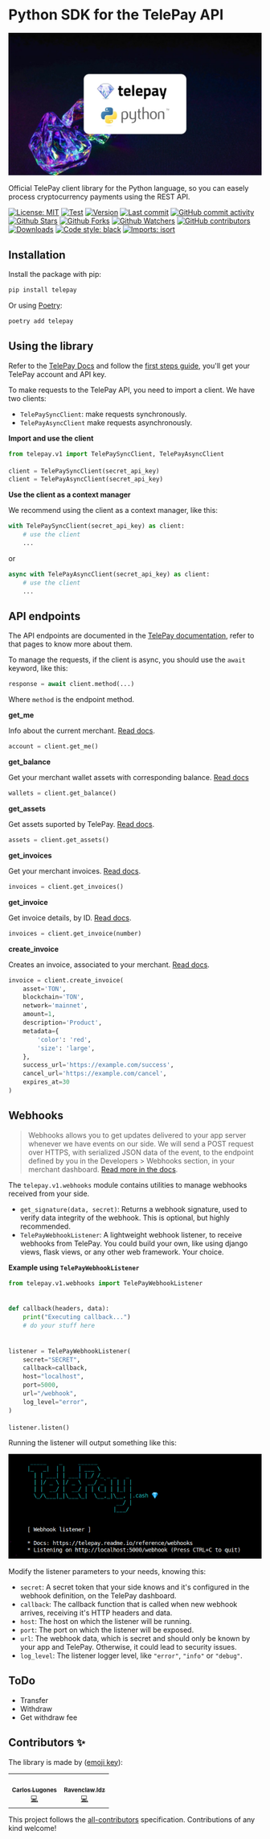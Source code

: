 # Python SDK for the TelePay API

![TelePay Python](https://github.com/TelePay-cash/telepay-python/blob/main/docs/cover.jpg?raw=true)

Official TelePay client library for the Python language, so you can easely process cryptocurrency payments using the REST API.

[![License: MIT](https://img.shields.io/badge/License-MIT-green.svg)](https://opensource.org/licenses/MIT)
[![Test](https://github.com/telepay-cash/telepay-python/workflows/CI/badge.svg)](https://github.com/telepay-cash/telepay-python/actions?query=workflow%3ACI)
[![Version](https://img.shields.io/pypi/v/telepay?color=%2334D058&label=Version)](https://pypi.org/project/telepay)
[![Last commit](https://img.shields.io/github/last-commit/telepay-cash/telepay-python.svg?style=flat)](https://github.com/telepay-cash/telepay-python/commits)
[![GitHub commit activity](https://img.shields.io/github/commit-activity/m/telepay-cash/telepay-python)](https://github.com/telepay-cash/telepay-python/commits)
[![Github Stars](https://img.shields.io/github/stars/telepay-cash/telepay-python?style=flat&logo=github)](https://github.com/telepay-cash/telepay-python/stargazers)
[![Github Forks](https://img.shields.io/github/forks/telepay-cash/telepay-python?style=flat&logo=github)](https://github.com/telepay-cash/telepay-python/network/members)
[![Github Watchers](https://img.shields.io/github/watchers/telepay-cash/telepay-python?style=flat&logo=github)](https://github.com/telepay-cash/telepay-python)
[![GitHub contributors](https://img.shields.io/github/contributors/telepay-cash/telepay-python?label=code%20contributors)](https://github.com/telepay-cash/telepay-python/graphs/contributors)
[![Downloads](https://pepy.tech/badge/telepay)](https://pepy.tech/project/telepay)
[![Code style: black](https://img.shields.io/badge/code%20style-black-000000.svg)](https://github.com/psf/black)
[![Imports: isort](https://img.shields.io/badge/%20imports-isort-%231674b1?style=flat&labelColor=ef8336)](https://pycqa.github.io/isort/)


## Installation

Install the package with pip:

```bash
pip install telepay
```

Or using [Poetry](https://python-poetry.org/):

```bash
poetry add telepay
```

## Using the library

Refer to the [TelePay Docs](https://telepay.readme.io) and follow the [first steps guide](https://telepay.readme.io/reference/first-steps), you'll get your TelePay account and API key.

To make requests to the TelePay API, you need to import a client. We have two clients:
* `TelePaySyncClient`: make requests synchronously.
* `TelePayAsyncClient` make requests asynchronously.

**Import and use the client**

```python
from telepay.v1 import TelePaySyncClient, TelePayAsyncClient

client = TelePaySyncClient(secret_api_key)
client = TelePayAsyncClient(secret_api_key)
```

**Use the client as a context manager**

We recommend using the client as a context manager, like this:

```python
with TelePaySyncClient(secret_api_key) as client:
    # use the client
    ...
```

or

```python
async with TelePayAsyncClient(secret_api_key) as client:
    # use the client
    ...
```

## API endpoints

The API endpoints are documented in the [TelePay documentation](https://telepay.readme.io/reference/endpoints), refer to that pages to know more about them.

To manage the requests, if the client is async, you should use the `await` keyword, like this:

```python
response = await client.method(...)
```

Where `method` is the endpoint method.

**get_me**

Info about the current merchant. [Read docs](https://telepay.readme.io/reference/getme).

```python
account = client.get_me()
```

**get_balance**

Get your merchant wallet assets with corresponding balance. [Read docs](https://telepay.readme.io/reference/getbalance)

```python
wallets = client.get_balance()
```

**get_assets**

Get assets suported by TelePay. [Read docs](https://telepay.readme.io/reference/getassets).

```python
assets = client.get_assets()
```

**get_invoices**

Get your merchant invoices. [Read docs](https://telepay.readme.io/reference/getinvoices).

```python
invoices = client.get_invoices()
```

**get_invoice**

Get invoice details, by ID. [Read docs](https://telepay.readme.io/reference/getinvoice).

```python
invoices = client.get_invoice(number)
```

**create_invoice**

Creates an invoice, associated to your merchant. [Read docs](https://telepay.readme.io/reference/createinvoice).

```python
invoice = client.create_invoice(
    asset='TON',
    blockchain='TON',
    network='mainnet',
    amount=1,
    description='Product',
    metadata={
        'color': 'red',
        'size': 'large',
    },
    success_url='https://example.com/success',
    cancel_url='https://example.com/cancel',
    expires_at=30
)
```

## Webhooks

> Webhooks allows you to get updates delivered to your app server whenever we have events on our side. We will send a POST request over HTTPS, with serialized JSON data of the event, to the endpoint defined by you in the Developers > Webhooks section, in your merchant dashboard. [Read more in the docs](https://telepay.readme.io/reference/webhooks).


The `telepay.v1.webhooks` module contains utilities to manage webhooks received from your side.

* `get_signature(data, secret)`: Returns a webhook signature, used to verify data integrity of the webhook. This is optional, but highly recommended.
* `TelePayWebhookListener`: A lightweight webhook listener, to receive webhooks from TelePay. You could build your own, like using django views, flask views, or any other web framework. Your choice.

**Example using `TelePayWebhookListener`**

```python
from telepay.v1.webhooks import TelePayWebhookListener


def callback(headers, data):
    print("Executing callback...")
    # do your stuff here


listener = TelePayWebhookListener(
    secret="SECRET",
    callback=callback,
    host="localhost",
    port=5000,
    url="/webhook",
    log_level="error",
)

listener.listen()
```

Running the listener will output something like this:

![Webhook listener](https://github.com/TelePay-cash/telepay-python/blob/main/docs/webhook-listener.png?raw=true)

Modify the listener parameters to your needs, knowing this:
* `secret`: A secret token that your side knows and it's configured in the webhook definition, on the TelePay dashboard.
* `callback`: The callback function that is called when new webhook arrives, receiving it's HTTP headers and data.
* `host`: The host on which the listener will be running.
* `port`: The port on which the listener will be exposed.
* `url`: The webhook data, which is secret and should only be known by your app and TelePay. Otherwise, it could lead to security issues.
* `log_level`: The listener logger level, like `"error"`, `"info"` or `"debug"`.

## ToDo

* Transfer
* Withdraw
* Get withdraw fee

## Contributors ✨

The library is made by ([emoji key](https://allcontributors.org/docs/en/emoji-key)):

<!-- ALL-CONTRIBUTORS-LIST:START - Do not remove or modify this section -->
<!-- prettier-ignore-start -->
<!-- markdownlint-disable -->
<table>
  <tr>
    <td align="center"><a href="https://lugodev.com"><img src="https://avatars.githubusercontent.com/u/18733370?v=4?s=100" width="100px;" alt=""/><br /><sub><b>Carlos Lugones</b></sub></a><br /><a href="https://github.com/telepay-cash/telepay-python/commits?author=lugodev" title="Code">💻</a></td>
    <td align="center"><a href="http://showwcase.com/ravenclawldz"><img src="https://avatars.githubusercontent.com/u/68219934?v=4" width="100px;" alt=""/><br /><sub><b>Ravenclaw.ldz</b></sub></a><br /><a href="https://github.com/telepay-cash/telepay-python/commits?author=ravenclawldz" title="Code">💻</a></td>
  </tr>
</table>

<!-- markdownlint-restore -->
<!-- prettier-ignore-end -->

<!-- ALL-CONTRIBUTORS-LIST:END -->

This project follows the [all-contributors](https://github.com/all-contributors/all-contributors) specification. Contributions of any kind welcome!
